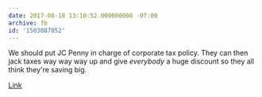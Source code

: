 ```yaml
---
date: 2017-08-18 13:10:52.000000000 -07:00
archive: fb
id: '1503087052'
---
```


We should put JC Penny in charge of corporate tax policy. They can then jack taxes way way way up and give *everybody* a huge discount so they all think they're saving big. 

[Link](https://arstechnica.com/tech-policy/2017/08/wisconsin-lawmakers-vote-to-pay-foxconn-3-billion-to-get-new-factory/)
